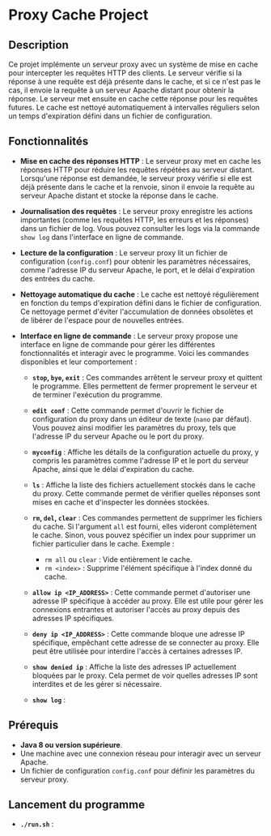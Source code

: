 # Proxy Cache Project


## Description

Ce projet implémente un serveur proxy avec un système de mise en cache pour intercepter les requêtes HTTP des clients. Le serveur vérifie si la réponse à une requête est déjà présente dans le cache, et si ce n'est pas le cas, il envoie la requête à un serveur Apache distant pour obtenir la réponse. Le serveur met ensuite en cache cette réponse pour les requêtes futures. Le cache est nettoyé automatiquement à intervalles réguliers selon un temps d'expiration défini dans un fichier de configuration.

## Fonctionnalités

- **Mise en cache des réponses HTTP** : Le serveur proxy met en cache les réponses HTTP pour réduire les requêtes répétées au serveur distant. Lorsqu'une réponse est demandée, le serveur proxy vérifie si elle est déjà présente dans le cache et la renvoie, sinon il envoie la requête au serveur Apache distant et stocke la réponse dans le cache.
  
- **Journalisation des requêtes** : Le serveur proxy enregistre les actions importantes (comme les requêtes HTTP, les erreurs et les réponses) dans un fichier de log. Vous pouvez consulter les logs via la commande `show log` dans l'interface en ligne de commande.

- **Lecture de la configuration** : Le serveur proxy lit un fichier de configuration (`config.conf`) pour obtenir les paramètres nécessaires, comme l'adresse IP du serveur Apache, le port, et le délai d'expiration des entrées du cache.

- **Nettoyage automatique du cache** : Le cache est nettoyé régulièrement en fonction du temps d'expiration défini dans le fichier de configuration. Ce nettoyage permet d'éviter l'accumulation de données obsolètes et de libérer de l'espace pour de nouvelles entrées.

- **Interface en ligne de commande** : Le serveur proxy propose une interface en ligne de commande pour gérer les différentes fonctionnalités et interagir avec le programme. Voici les commandes disponibles et leur comportement :

  - **`stop`, `bye`, `exit`** : Ces commandes arrêtent le serveur proxy et quittent le programme. Elles permettent de fermer proprement le serveur et de terminer l'exécution du programme.
  
  - **`edit conf`** : Cette commande permet d'ouvrir le fichier de configuration du proxy dans un éditeur de texte (`nano` par défaut). Vous pouvez ainsi modifier les paramètres du proxy, tels que l'adresse IP du serveur Apache ou le port du proxy.
  
  - **`myconfig`** : Affiche les détails de la configuration actuelle du proxy, y compris les paramètres comme l'adresse IP et le port du serveur Apache, ainsi que le délai d'expiration du cache.
  
  - **`ls`** : Affiche la liste des fichiers actuellement stockés dans le cache du proxy. Cette commande permet de vérifier quelles réponses sont mises en cache et d'inspecter les données stockées.
  
  - **`rm`, `del`, `clear`** : Ces commandes permettent de supprimer les fichiers du cache. Si l'argument `all` est fourni, elles videront complètement le cache. Sinon, vous pouvez spécifier un index pour supprimer un fichier particulier dans le cache. Exemple :
    - `rm all` ou `clear` : Vide entièrement le cache.
    - `rm <index>` : Supprime l'élément spécifique à l'index donné du cache.

  
  - **`allow ip <IP_ADDRESS>`** : Cette commande permet d'autoriser une adresse IP spécifique à accéder au proxy. Elle est utile pour gérer les connexions entrantes et autoriser l'accès au proxy depuis des adresses IP spécifiques.
  
  - **`deny ip <IP_ADDRESS>`** : Cette commande bloque une adresse IP spécifique, empêchant cette adresse de se connecter au proxy. Elle peut être utilisée pour interdire l'accès à certaines adresses IP.
  
  - **`show denied ip`** : Affiche la liste des adresses IP actuellement bloquées par le proxy. Cela permet de voir quelles adresses IP sont interdites et de les gérer si nécessaire.

  - **`show log`** : 
## Prérequis

- **Java 8 ou version supérieure**.
- Une machine avec une connexion réseau pour interagir avec un serveur Apache.
- Un fichier de configuration `config.conf` pour définir les paramètres du serveur proxy.

## Lancement du programme

  - **`./run.sh`** :

